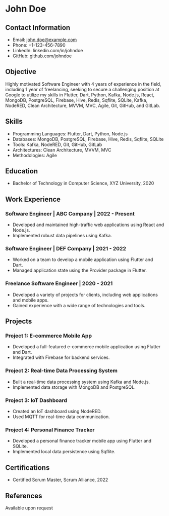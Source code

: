 # John Doe

## Contact Information
- Email: john.doe@example.com
- Phone: +1-123-456-7890
- LinkedIn: linkedin.com/in/johndoe
- GitHub: github.com/johndoe

## Objective
Highly motivated Software Engineer with 4 years of experience in the field, including 1 year of freelancing, seeking to secure a challenging position at Google to utilize my skills in Flutter, Dart, Python, Kafka, Node.js, React, MongoDB, PostgreSQL, Firebase, Hive, Redis, Sqflite, SQLite, Kafka, NodeRED, Clean Architecture, MVVM, MVC, Agile, Git, GitHub, and GitLab.

## Skills
- Programming Languages: Flutter, Dart, Python, Node.js
- Databases: MongoDB, PostgreSQL, Firebase, Hive, Redis, Sqflite, SQLite
- Tools: Kafka, NodeRED, Git, GitHub, GitLab
- Architectures: Clean Architecture, MVVM, MVC
- Methodologies: Agile

## Education
- Bachelor of Technology in Computer Science, XYZ University, 2020

## Work Experience
### Software Engineer | ABC Company | 2022 - Present
- Developed and maintained high-traffic web applications using React and Node.js.
- Implemented robust data pipelines using Kafka.

### Software Engineer | DEF Company | 2021 - 2022
- Worked on a team to develop a mobile application using Flutter and Dart.
- Managed application state using the Provider package in Flutter.

### Freelance Software Engineer | 2020 - 2021
- Developed a variety of projects for clients, including web applications and mobile apps.
- Gained experience with a wide range of technologies and tools.

## Projects
### Project 1: E-commerce Mobile App
- Developed a full-featured e-commerce mobile application using Flutter and Dart.
- Integrated with Firebase for backend services.

### Project 2: Real-time Data Processing System
- Built a real-time data processing system using Kafka and Node.js.
- Implemented data storage with MongoDB and PostgreSQL.

### Project 3: IoT Dashboard
- Created an IoT dashboard using NodeRED.
- Used MQTT for real-time data communication.

### Project 4: Personal Finance Tracker
- Developed a personal finance tracker mobile app using Flutter and SQLite.
- Implemented local data persistence using Sqflite.

## Certifications
- Certified Scrum Master, Scrum Alliance, 2022

## References
Available upon request

